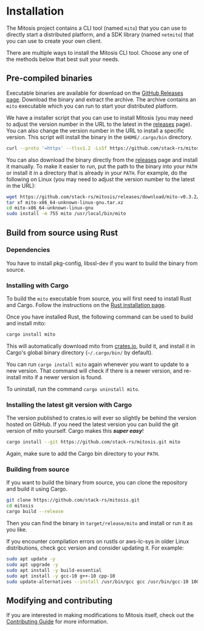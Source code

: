 # Installation

The Mitosis project contains a CLI tool (named `mito`) that you can use to directly start a distributed platform,
and a SDK library (named `netmito`) that you can use to create your own client.

There are multiple ways to install the Mitosis CLI tool.
Choose any one of the methods below that best suit your needs.

## Pre-compiled binaries

Executable binaries are available for download on the [GitHub Releases page][releases].
Download the binary and extract the archive.
The archive contains an `mito` executable which you can run to start your distributed platform.

We have a installer script that you can use to install Mitosis (you may need to adjust the version number in the URL to the latest in the [releases] page).
You can also change the version number in the URL to install a specific version. This script will install the binary in the `$HOME/.cargo/bin` directory.

```bash
curl --proto '=https' --tlsv1.2 -LsSf https://github.com/stack-rs/mitosis/releases/download/mito-v0.3.2/mito-installer.sh | sh
```

You can also download the binary directly from the [releases] page and install it manually.
To make it easier to run, put the path to the binary into your `PATH` or install it in a directory that is already in your `PATH`.
For example, do the following on Linux (you may need to adjust the version number to the latest in the URL):

```bash
wget https://github.com/stack-rs/mitosis/releases/download/mito-v0.3.2/mito-x86_64-unknown-linux-gnu.tar.xz
tar xf mito-x86_64-unknown-linux-gnu.tar.xz
cd mito-x86_64-unknown-linux-gnu
sudo install -m 755 mito /usr/local/bin/mito
```

[releases]: https://github.com/stack-rs/mitosis/releases

## Build from source using Rust

### Dependencies

You have to install pkg-config, libssl-dev if you want to build the binary from source.

### Installing with Cargo

To build the `mito` executable from source, you will first need to install Rust and Cargo.
Follow the instructions on the [Rust installation page].

Once you have installed Rust, the following command can be used to build and install mito:

```bash
cargo install mito
```

This will automatically download mito from [crates.io], build it, and install it in Cargo's global binary directory (`~/.cargo/bin/` by default).

You can run `cargo install mito` again whenever you want to update to a new version.
That command will check if there is a newer version, and re-install mito if a newer version is found.

To uninstall, run the command `cargo uninstall mito`.

[Rust installation page]: https://www.rust-lang.org/tools/install
[crates.io]: https://crates.io/

### Installing the latest git version with Cargo

The version published to crates.io will ever so slightly be behind the version hosted on GitHub.
If you need the latest version you can build the git version of mito yourself.
Cargo makes this **_super easy_**!

```bash
cargo install --git https://github.com/stack-rs/mitosis.git mito
```

Again, make sure to add the Cargo bin directory to your `PATH`.

### Building from source

If you want to build the binary from source, you can clone the repository and build it using Cargo.

```bash
git clone https://github.com/stack-rs/mitosis.git
cd mitosis
cargo build --release
```

Then you can find the binary in `target/release/mito` and install or run it as you like.

If you encounter compilation errors on rustls or aws-lc-sys in older Linux distributions, check gcc version and consider updating it.
For example:

```bash
sudo apt update -y
sudo apt upgrade -y
sudo apt install -y build-essential
sudo apt install -y gcc-10 g++-10 cpp-10
sudo update-alternatives --install /usr/bin/gcc gcc /usr/bin/gcc-10 100 --slave /usr/bin/g++ g++ /usr/bin/g++-10 --slave /usr/bin/gcov gcov /usr/bin/gcov-10
```

## Modifying and contributing

If you are interested in making modifications to Mitosis itself, check out the [Contributing Guide] for more information.

[Contributing Guide]: https://github.com/stack-rs/mitosis/blob/master/CONTRIBUTING.md
